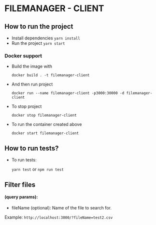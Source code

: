 # FILEMANAGER - CLIENT

## How to run the project

- Install dependencies `yarn install`
- Run the project `yarn start`

### Docker support
- Build the image with

  `docker build . -t filemanager-client`

- And then run project

  `docker run --name filemanager-client -p3000:30000 -d filemanager-client`

- To stop project

  `docker stop filemanager-client`

- To run the container created above

  `docker start filemanager-client`

## How to run tests?

- To run tests:

  `yarn test` or `npm run test`

## Filter files
#### (query params):
- fileName (optional): Name of the file to search for.

Example: `http://localhost:3000/?fileName=test2.csv`
